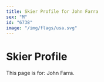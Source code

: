 ```yaml
---
title: Skier Profile for John Farra
sex: "M"
id: "6738"
image: "/img/flags/usa.svg" 
---
```


# Skier Profile

This page is for: John Farra.
    